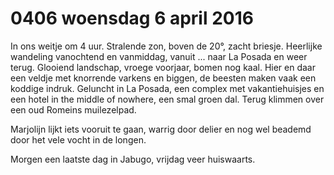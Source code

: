 # 0406 woensdag 6 april 2016
In ons weitje om 4 uur. Stralende zon, boven  de 20°, zacht briesje. Heerlijke wandeling vanochtend en vanmiddag, vanuit ... naar La Posada en weer terug. Glooiend landschap, vroege
voorjaar, bomen nog kaal. Hier en daar een veldje  met knorrende varkens en biggen, de beesten maken  vaak een koddige indruk. Geluncht in La Posada,  een complex met vakantiehuisjes en een hotel in the middle of nowhere, een smal groen dal. Terug klimmen over een oud Romeins muilezelpad. 

Marjolijn lijkt iets vooruit te gaan, warrig door delier en nog wel beademd door het vele vocht in de  longen.

Morgen een laatste dag in Jabugo, vrijdag veer  huiswaarts.
